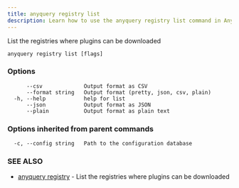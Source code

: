 ```yaml
---
title: anyquery registry list
description: Learn how to use the anyquery registry list command in AnyQuery.
---
```


List the registries where plugins can be downloaded

```
anyquery registry list [flags]
```

### Options

```
      --csv             Output format as CSV
      --format string   Output format (pretty, json, csv, plain)
  -h, --help            help for list
      --json            Output format as JSON
      --plain           Output format as plain text
```

### Options inherited from parent commands

```
  -c, --config string   Path to the configuration database
```

### SEE ALSO

* [anyquery registry](../anyquery_registry)	 - List the registries where plugins can be downloaded
